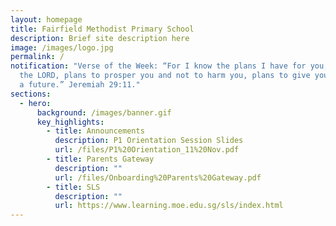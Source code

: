 ```yaml
---
layout: homepage
title: Fairfield Methodist Primary School
description: Brief site description here
image: /images/logo.jpg
permalink: /
notification: "Verse of the Week: “For I know the plans I have for you, declares
  the LORD, plans to prosper you and not to harm you, plans to give you hope and
  a future.” Jeremiah 29:11."
sections:
  - hero:
      background: /images/banner.gif
      key_highlights:
        - title: Announcements
          description: P1 Orientation Session Slides
          url: /files/P1%20Orientation_11%20Nov.pdf
        - title: Parents Gateway
          description: ""
          url: /files/Onboarding%20Parents%20Gateway.pdf
        - title: SLS
          description: ""
          url: https://www.learning.moe.edu.sg/sls/index.html
---
```

